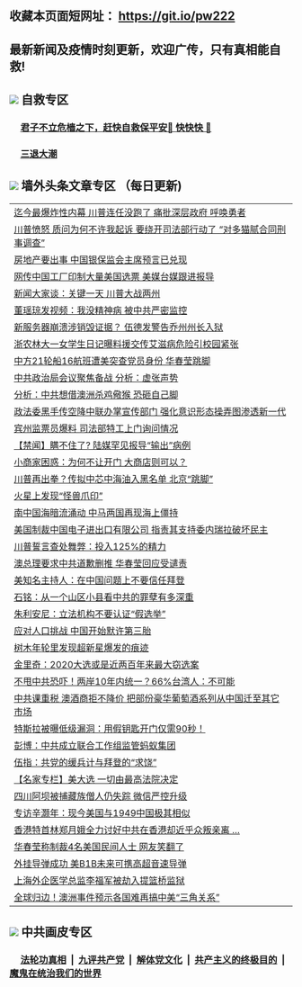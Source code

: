 ## 收藏本页面短网址： https://git.io/pw222
## 最新新闻及疫情时刻更新，欢迎广传，只有真相能自救! 



## <img src="https://img.icons8.com/cute-clipart/2x/circled-right.png">  自救专区

 ### &nbsp;&nbsp;&nbsp;&nbsp; [君子不立危樯之下，赶快自救保平安🍎 快快快 📩](https://github.com/pwgy/td/blob/master/README.md)
 
 ### &nbsp;&nbsp;&nbsp;&nbsp; [三退大潮](https://is.gd/fCPoKo) 
 
## <img src="https://img.icons8.com/cute-clipart/2x/circled-right.png"> 墙外头条文章专区 （每日更新)

<Table>
<tr><td colspan="2" align="left"><a href="https://igrygypp.xhuyd.press/?name=c1250925&key=encdeuyadochlaxz&from=pw2">迄今最爆炸性内幕 川普连任没跑了 痛批深层政府 呼唤勇者</a></td></tr>
<tr><td colspan="2" align="left"><a href="https://igrygypp.xhuyd.press/?name=c1250895&key=encdeuyadochlaxz&from=pw2">川普愤怒 质问为何不许我起诉 要绕开司法部行动了 “对多猫腻合同刑事调查”</a></td></tr>
<tr><td colspan="2" align="left"><a href="https://igrygypp.xhuyd.press/?name=c1250981&key=encdeuyadochlaxz&from=pw2">房地产要出事 中国银保监会主席预言已兑现</a></td></tr>
<tr><td colspan="2" align="left"><a href="https://igrygypp.xhuyd.press/?name=c1250974&key=encdeuyadochlaxz&from=pw2">网传中国工厂印制大量美国选票 美媒台媒跟进报导</a></td></tr>
<tr><td colspan="2" align="left"><a href="https://igrygypp.xhuyd.press/?name=c1250971&key=encdeuyadochlaxz&from=pw2">新闻大家谈：关键一天 川普大战两州</a></td></tr>
<tr><td colspan="2" align="left"><a href="https://igrygypp.xhuyd.press/?name=c1250956&key=encdeuyadochlaxz&from=pw2">董瑶琼发视频：我没精神病 被中共严密监控</a></td></tr>
<tr><td colspan="2" align="left"><a href="https://igrygypp.xhuyd.press/?name=c1250984&key=encdeuyadochlaxz&from=pw2">新服务器崩溃涉销毁证据？ 伍德发警告乔州州长入狱</a></td></tr>
<tr><td colspan="2" align="left"><a href="https://igrygypp.xhuyd.press/?name=c1250929&key=encdeuyadochlaxz&from=pw2">浙农林大一女学生日记曝料援交传艾滋病危险引校园紧张</a></td></tr>
<tr><td colspan="2" align="left"><a href="https://igrygypp.xhuyd.press/?name=c1250983&key=encdeuyadochlaxz&from=pw2">中方21轮船16航班遭美突查党员身份 华春莹跳脚</a></td></tr>
<tr><td colspan="2" align="left"><a href="https://igrygypp.xhuyd.press/?name=c1250910&key=encdeuyadochlaxz&from=pw2">中共政治局会议聚焦备战 分析：虚张声势</a></td></tr>
<tr><td colspan="2" align="left"><a href="https://igrygypp.xhuyd.press/?name=c1250911&key=encdeuyadochlaxz&from=pw2">分析：中共想借澳洲杀鸡儆猴 恐砸自己脚</a></td></tr>
<tr><td colspan="2" align="left"><a href="https://igrygypp.xhuyd.press/?name=c1250916&key=encdeuyadochlaxz&from=pw2">政法委黑手传空降中联办掌宣传部门 强化意识形态操弄图渗透新一代</a></td></tr>
<tr><td colspan="2" align="left"><a href="https://igrygypp.xhuyd.press/?name=c1250952&key=encdeuyadochlaxz&from=pw2">宾州监票员爆料 司法部特工上门询问情况</a></td></tr>
<tr><td colspan="2" align="left"><a href="https://igrygypp.xhuyd.press/?name=c1250958&key=encdeuyadochlaxz&from=pw2">【禁闻】瞒不住了? 陆媒罕见报导“输出”病例</a></td></tr>
<tr><td colspan="2" align="left"><a href="https://igrygypp.xhuyd.press/?name=c1250966&key=encdeuyadochlaxz&from=pw2">小商家困惑：为何不让开门 大商店则可以？</a></td></tr>
<tr><td colspan="2" align="left"><a href="https://igrygypp.xhuyd.press/?name=c1250982&key=encdeuyadochlaxz&from=pw2">川普再出拳？传拟中芯中海油入黑名单 北京“跳脚”</a></td></tr>
<tr><td colspan="2" align="left"><a href="https://igrygypp.xhuyd.press/?name=c1250951&key=encdeuyadochlaxz&from=pw2">火星上发现“怪兽爪印”</a></td></tr>
<tr><td colspan="2" align="left"><a href="https://igrygypp.xhuyd.press/?name=c1250928&key=encdeuyadochlaxz&from=pw2">南中国海暗流涌动 中马两国再现海上僵持</a></td></tr>
<tr><td colspan="2" align="left"><a href="https://igrygypp.xhuyd.press/?name=c1250986&key=encdeuyadochlaxz&from=pw2">美国制裁中国电子进出口有限公司 指责其支持委内瑞拉破坏民主</a></td></tr>
<tr><td colspan="2" align="left"><a href="https://igrygypp.xhuyd.press/?name=c1250969&key=encdeuyadochlaxz&from=pw2">川普誓言查处舞弊：投入125%的精力</a></td></tr>
<tr><td colspan="2" align="left"><a href="https://igrygypp.xhuyd.press/?name=c1250922&key=encdeuyadochlaxz&from=pw2">澳总理要求中共道歉删推 华春莹回应受谴责</a></td></tr>
<tr><td colspan="2" align="left"><a href="https://igrygypp.xhuyd.press/?name=c1250973&key=encdeuyadochlaxz&from=pw2">美知名主持人：在中国问题上不要信任拜登</a></td></tr>
<tr><td colspan="2" align="left"><a href="https://igrygypp.xhuyd.press/?name=c1250946&key=encdeuyadochlaxz&from=pw2">石铭：从一个山区小县看中共的罪孽有多深重</a></td></tr>
<tr><td colspan="2" align="left"><a href="https://igrygypp.xhuyd.press/?name=c1250970&key=encdeuyadochlaxz&from=pw2">朱利安尼：立法机构不要认证“假选举”</a></td></tr>
<tr><td colspan="2" align="left"><a href="https://igrygypp.xhuyd.press/?name=c1250915&key=encdeuyadochlaxz&from=pw2">应对人口挑战 中国开始默许第三胎</a></td></tr>
<tr><td colspan="2" align="left"><a href="https://igrygypp.xhuyd.press/?name=c1250950&key=encdeuyadochlaxz&from=pw2">树木年轮里发现超新星爆发的痕迹</a></td></tr>
<tr><td colspan="2" align="left"><a href="https://igrygypp.xhuyd.press/?name=c1250953&key=encdeuyadochlaxz&from=pw2">金里奇：2020大选或是近两百年来最大窃选案</a></td></tr>
<tr><td colspan="2" align="left"><a href="https://igrygypp.xhuyd.press/?name=c1250914&key=encdeuyadochlaxz&from=pw2">不甩中共恐吓！两岸10年内统一？66%台湾人：不可能</a></td></tr>
<tr><td colspan="2" align="left"><a href="https://igrygypp.xhuyd.press/?name=c1250918&key=encdeuyadochlaxz&from=pw2">中共课重税 澳酒商拒不降价 把部份豪华葡萄酒系列从中国迁至其它市场</a></td></tr>
<tr><td colspan="2" align="left"><a href="https://igrygypp.xhuyd.press/?name=c1250985&key=encdeuyadochlaxz&from=pw2">特斯拉被曝低级漏洞：用假钥匙开门仅需90秒！</a></td></tr>
<tr><td colspan="2" align="left"><a href="https://igrygypp.xhuyd.press/?name=c1250937&key=encdeuyadochlaxz&from=pw2">彭博：中共成立联合工作组监管蚂蚁集团</a></td></tr>
<tr><td colspan="2" align="left"><a href="https://igrygypp.xhuyd.press/?name=c1250936&key=encdeuyadochlaxz&from=pw2">伍指：共党的缓兵计与拜登的“求饶”</a></td></tr>
<tr><td colspan="2" align="left"><a href="https://igrygypp.xhuyd.press/?name=c1250917&key=encdeuyadochlaxz&from=pw2">【名家专栏】美大选 一切由最高法院决定</a></td></tr>
<tr><td colspan="2" align="left"><a href="https://igrygypp.xhuyd.press/?name=c1250924&key=encdeuyadochlaxz&from=pw2">四川阿坝被捕藏族僧人仍失踪 微信严控升级</a></td></tr>
<tr><td colspan="2" align="left"><a href="https://igrygypp.xhuyd.press/?name=c1250945&key=encdeuyadochlaxz&from=pw2">专访辛灏年：现今美国与1949中国极其相似</a></td></tr>
<tr><td colspan="2" align="left"><a href="https://igrygypp.xhuyd.press/?name=c1250965&key=encdeuyadochlaxz&from=pw2">香港特首林郑月娥全力讨好中共在香港却近乎众叛亲离 …</a></td></tr>
<tr><td colspan="2" align="left"><a href="https://igrygypp.xhuyd.press/?name=c1250996&key=encdeuyadochlaxz&from=pw2">华春莹称制裁4名美国民间人士 网友笑翻了</a></td></tr>
<tr><td colspan="2" align="left"><a href="https://igrygypp.xhuyd.press/?name=c1250947&key=encdeuyadochlaxz&from=pw2">外挂导弹成功 美B1B未来可携高超音速导弹</a></td></tr>
<tr><td colspan="2" align="left"><a href="https://igrygypp.xhuyd.press/?name=c1250893&key=encdeuyadochlaxz&from=pw2">上海外企医学总监李福军被劫入提篮桥监狱</a></td></tr>
<tr><td colspan="2" align="left"><a href="https://igrygypp.xhuyd.press/?name=c1250926&key=encdeuyadochlaxz&from=pw2">全球归边！澳洲事件预示各国难再搞中美“三角关系”</a></td></tr>

 </Table>

## <img src="https://img.icons8.com/cute-clipart/2x/circled-right.png"> 中共画皮专区


 ### &nbsp;&nbsp;&nbsp;&nbsp; [法轮功真相](https://github.com/begood0513/basic/blob/master/README.md) &nbsp;|&nbsp; [九评共产党](https://github.com/begood0513/9ping.md/blob/master/README.md) &nbsp;|&nbsp; [解体党文化](https://github.com/begood0513/jtdwh.md/blob/master/README.md)   &nbsp;|&nbsp; [共产主义的终极目的](https://github.com/begood0513/gczydzjmd.md/blob/master/README.md) &nbsp;|&nbsp; [魔鬼在统治我们的世界](https://github.com/begood0513/gczydzjmd.md/blob/master/README.md) 

